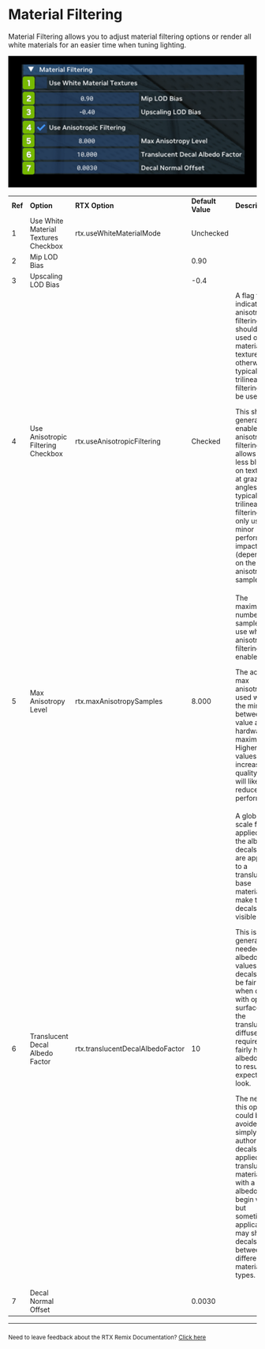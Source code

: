 # Material Filtering

Material Filtering allows you to adjust material filtering options or render all white materials for an easier time when tuning lighting.

![MaterialFiltering](../data/images/rtxremix_019.PNG)

<table>
  <tr>
   <td><strong>Ref</strong>
   </td>
   <td><strong>Option</strong>
   </td>
   <td><strong>RTX Option</strong>
   </td>
   <td><strong>Default Value</strong>
   </td>
   <td><strong>Description</strong>
   </td>
  </tr>
  <tr>
   <td>1
   </td>
   <td>Use White Material Textures Checkbox
   </td>
   <td>rtx.useWhiteMaterialMode
   </td>
   <td>Unchecked
   </td>
   <td><!--- Needs Description --->
   </td>
  </tr>
  <tr>
   <td>2
   </td>
   <td>Mip LOD Bias
   </td>
   <td>
   </td>
   <td>0.90
   </td>
   <td><!--- Needs Description --->
   </td>
  </tr>
  <tr>
   <td>3
   </td>
   <td>Upscaling LOD Bias
   </td>
   <td>
   </td>
   <td>-0.4
   </td>
   <td><!--- Needs Description --->
   </td>
  </tr>
  <tr>
   <td>4
   </td>
   <td>Use Anisotropic Filtering Checkbox
   </td>
   <td>rtx.useAnisotropicFiltering
   </td>
   <td>Checked
   </td>
   <td>A flag to indicate if anisotropic filtering should be used on material textures, otherwise typical trilinear filtering will be used.
<p>
This should generally be enabled as anisotropic filtering allows for less blurring on textures at grazing angles than typical trilinear filtering with only usually minor performance impact (depending on the max anisotropy samples).
   </td>
  </tr>
  <tr>
   <td>5
   </td>
   <td>Max Anisotropy Level
   </td>
   <td>rtx.maxAnisotropySamples
   </td>
   <td>8.000
   </td>
   <td>The maximum number of samples to use when anisotropic filtering is enabled.
<p>
The actual max anisotropy used will be the minimum between this value and the hardware's maximum. Higher values increase quality but will likely reduce performance.
   </td>
  </tr>
  <tr>
   <td>6
   </td>
   <td>Translucent Decal Albedo Factor
   </td>
   <td>rtx.translucentDecalAlbedoFactor
   </td>
   <td>10
   </td>
   <td>A global scale factor applied to the albedo of decals that are applied to a translucent base material, to make the decals more visible.
<p>
This is generally needed as albedo values for decals may be fairly low when dealing with opaque surfaces, but the translucent diffuse layer requires a fairly high albedo value to result in an expected look.
<p>
The need for this option could be avoided by simply authoring decals applied to translucent materials with a higher albedo to begin with, but sometimes applications may share decals between different material types.
   </td>
  </tr>
  <tr>
   <td>7
   </td>
   <td>Decal Normal Offset
   </td>
   <td><!--- Needs Description --->
   </td>
   <td>0.0030
   </td>
   <td><!--- Needs Description --->
   </td>
  </tr>
</table>

***
<sub> Need to leave feedback about the RTX Remix Documentation?  [Click here](https://docs.google.com/forms/d/1vym6SgptS4QJvp6ZKTN8Mu9yfd5yQc76B3KHIl-n4DQ/prefill) <sub>